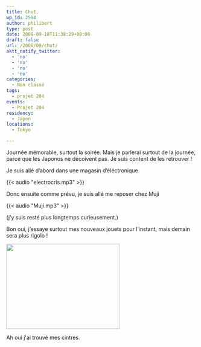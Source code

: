 ```yaml
---
title: Chut.
wp_id: 2594
author: philibert
type: post
date: 2008-09-18T11:38:29+00:00
draft: false
url: /2008/09/chut/
aktt_notify_twitter:
  - 'no'
  - 'no'
  - 'no'
  - 'no'
categories:
  - Non classé
tags:
  - projet 204
events:
  - Projet 204
residency:
  - Japon
locations:
  - Tokyo

---
```

Journée mémorable, surtout la soirée. Mais je parlerai surtout de la journée, parce que les Japonos ne décoivent pas. Je suis content de les retrouver ! 

Je suis allé d&rsquo;abord dans une magasin d&rsquo;éléctronique

{{< audio "electrocris.mp3" >}}

Donc ensuite comme prévu, je suis allé me reposer chez Muji

{{< audio "Muji.mp3" >}}

(j&rsquo;y suis resté plus longtemps curieusement.)

Bon oui, j&rsquo;essaye surtout mes nouveaux jouets pour l&rsquo;instant, mais demain sera plus rigolo !

<div id="attachment_150" class="wp-caption " style="max-width: 300px">
  <a href="{{< aws >}}/uploads/img_1978.jpg"><img class="size-medium wp-image-150" title="img_1978" src="{{< aws >}}/uploads/img_1978.jpg" alt="" width="300" height="225" /></a>

  <p class="wp-caption-text">
    Ah oui j'ai trouvé mes cintres.
  </p>
</div>